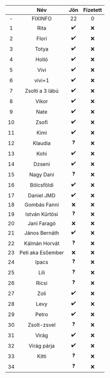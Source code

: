 || Név | Jön | Fizetett |
|:---:|  :---:       |     :---:      |      :---:    |
|-|FIXINFO|22|0|
|1| Rita   |:heavy_check_mark:|:x:|
|2| Flori  |:heavy_check_mark:|:x:|
|3| Totya  |:heavy_check_mark:|:x:|
|4| Holló  |:heavy_check_mark:|:x:|
|5| Vivi |:heavy_check_mark:|:x:|
|6| vivi+1  |:heavy_check_mark:|:x:|
|7| Zsolti a 3 lábú|:heavy_check_mark:|:x:|
|8| Vikor  |:heavy_check_mark:|:x:|
|9| Nate   |:heavy_check_mark:|:x:|
|10| Zsofi  |:heavy_check_mark:|:x:|
|11| Kimi  |:heavy_check_mark:|:x:|
|12| Klaudia  |:question:|:x:|
|13| Kohi  |:heavy_check_mark:|:x:|
|14| Dzseni  |:heavy_check_mark:|:x:|
|15| Nagy Dani  |:question:|:x:|
|16| Bölcsföldi  |:heavy_check_mark:|:x:|
|17| Daniel JMD  |:heavy_check_mark:|:x:|
|18| Gombás Fanni  | :x:|:x:|
|19| István Kürtösi|:question:|:x:|
|20| Jani Faragó   | :x:|:x:|
|21| János Bernáth |:heavy_check_mark:|:x:|
|22| Kálmán Horvát |:question:|:x:|
|23|Peti aka Esőember|:x:|:x:|
|24|Ipacs|:question:|:x:|
|25|Lili |:question:|:x:|
|26|Ricsi|:question:|:x:|
|27|Zoli |:heavy_check_mark:|:x:|
|28| Levy|:heavy_check_mark:|:x:|
|29|Petro|:heavy_check_mark:|:x:|
|30| Zsolt-zsvel |:question:|:x:|
|31| Virág |:heavy_check_mark:|:x:|
|32| Virág párja |:heavy_check_mark:|:x:|
|33|Kitti |:question:|:x:|
|34| |:question:|:x:|
